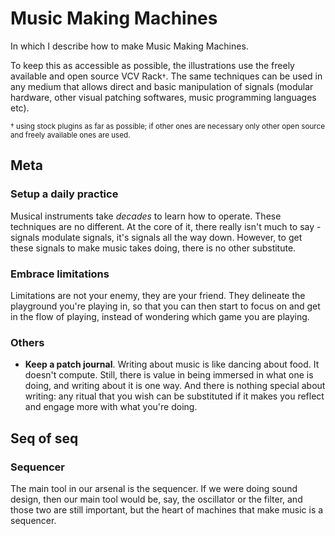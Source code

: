 # Music Making Machines

In which I describe how to make Music Making Machines.

To keep this as accessible as possible, the illustrations use the freely
available and open source VCV Rack<small>†</small>. The same techniques can be
used in any medium that allows direct and basic manipulation of signals (modular
hardware, other visual patching softwares, music programming languages etc).

<small>
† using stock
plugins as far as possible; if other ones are necessary only other open source
and freely available ones are used.
</small>

## Meta

### Setup a daily practice

Musical instruments take <i>decades</i> to learn how to operate. These
techniques are no different. At the core of it, there really isn't much to say -
signals modulate signals, it's signals all the way down. However, to get these
signals to make music takes doing, there is no other substitute.

### Embrace limitations

Limitations are not your enemy, they are your friend. They delineate the
playground you're playing in, so that you can then start to focus on and get in
the flow of playing, instead of wondering which game you are playing.

### Others

-   **Keep a patch journal**. Writing about music is like dancing about food. It
    doesn't compute. Still, there is value in being immersed in what one is doing,
    and writing about it is one way. And there is nothing special about writing:
    any ritual that you wish can be substituted if it makes you reflect and engage
    more with what you're doing.

## Seq of seq

### Sequencer

The main tool in our arsenal is the sequencer. If we were doing sound design,
then our main tool would be, say, the oscillator or the filter, and those two
are still important, but the heart of machines that make music is a sequencer.
